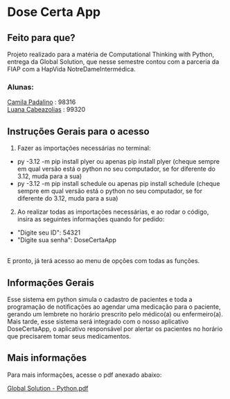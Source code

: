 # Dose Certa App
## Feito para que?
Projeto realizado para a matéria de Computational Thinking with Python, entrega da Global Solution, que nesse semestre contou com a parceria da FIAP com a HapVida NotreDameIntermédica.

### Alunas:
<a href="https://github.com/camilapadalino">Camila Padalino</a> : 98316<br>
<a href="https://github.com/Luanacabezaolias">Luana Cabeazolias</a> : 99320 <br>

## Instruções Gerais para o acesso
1. Fazer as importações necessárias no terminal:
  - py -3.12 -m pip install plyer ou apenas pip install plyer (cheque sempre em qual versão está o python no seu computador, se for diferente do 3.12, muda para a sua)
  - py -3.12 -m pip install schedule ou apenas pip install schedule (cheque sempre em qual versão está o python no seu computador, se for diferente do 3.12, muda para a sua)
2. Ao realizar todas as importações necessárias, e ao rodar o código, insira as seguintes informações quando for pedido:
  - "Digite seu ID": 54321
  - "Digite sua senha": DoseCertaApp

<br>E pronto, já terá acesso ao menu de opções com todas as funções.
## Informações Gerais
Esse sistema em python simula o cadastro de pacientes e toda a programação de notificações ao agendar uma medicação para o paciente,<br>gerando um lembrete no horário prescrito pelo médico(a) ou enfermeiro(a).
Mais tarde, esse sistema será integrado com o nosso aplicativo DoseCertaApp, o aplicativo responsável por alertar os pacientes no horário que precisarem tomar seus medicamentos.
## Mais informações
Para mais informações, acesse o pdf anexado abaixo:

[Global Solution - Python.pdf](https://github.com/Health-Tech-CL/GS-Python/files/13404388/Global.Solution.-.Python.pdf)
